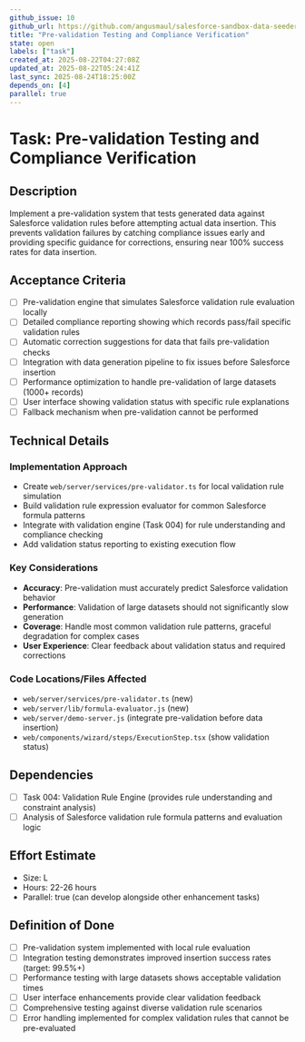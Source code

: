 ```yaml
---
github_issue: 10
github_url: https://github.com/angusmaul/salesforce-sandbox-data-seeder/issues/10
title: "Pre-validation Testing and Compliance Verification"
state: open
labels: ["task"]
created_at: 2025-08-22T04:27:08Z
updated_at: 2025-08-22T05:24:41Z
last_sync: 2025-08-24T18:25:00Z
depends_on: [4]
parallel: true
---
```


# Task: Pre-validation Testing and Compliance Verification

## Description
Implement a pre-validation system that tests generated data against Salesforce validation rules before attempting actual data insertion. This prevents validation failures by catching compliance issues early and providing specific guidance for corrections, ensuring near 100% success rates for data insertion.

## Acceptance Criteria
- [ ] Pre-validation engine that simulates Salesforce validation rule evaluation locally
- [ ] Detailed compliance reporting showing which records pass/fail specific validation rules
- [ ] Automatic correction suggestions for data that fails pre-validation checks
- [ ] Integration with data generation pipeline to fix issues before Salesforce insertion
- [ ] Performance optimization to handle pre-validation of large datasets (1000+ records)
- [ ] User interface showing validation status with specific rule explanations
- [ ] Fallback mechanism when pre-validation cannot be performed

## Technical Details

### Implementation Approach
- Create `web/server/services/pre-validator.ts` for local validation rule simulation
- Build validation rule expression evaluator for common Salesforce formula patterns
- Integrate with validation engine (Task 004) for rule understanding and compliance checking
- Add validation status reporting to existing execution flow

### Key Considerations
- **Accuracy**: Pre-validation must accurately predict Salesforce validation behavior
- **Performance**: Validation of large datasets should not significantly slow generation
- **Coverage**: Handle most common validation rule patterns, graceful degradation for complex cases
- **User Experience**: Clear feedback about validation status and required corrections

### Code Locations/Files Affected
- `web/server/services/pre-validator.ts` (new)
- `web/server/lib/formula-evaluator.js` (new)
- `web/server/demo-server.js` (integrate pre-validation before data insertion)
- `web/components/wizard/steps/ExecutionStep.tsx` (show validation status)

## Dependencies
- [ ] Task 004: Validation Rule Engine (provides rule understanding and constraint analysis)
- [ ] Analysis of Salesforce validation rule formula patterns and evaluation logic

## Effort Estimate
- Size: L
- Hours: 22-26 hours
- Parallel: true (can develop alongside other enhancement tasks)

## Definition of Done
- [ ] Pre-validation system implemented with local rule evaluation
- [ ] Integration testing demonstrates improved insertion success rates (target: 99.5%+)
- [ ] Performance testing with large datasets shows acceptable validation times
- [ ] User interface enhancements provide clear validation feedback
- [ ] Comprehensive testing against diverse validation rule scenarios
- [ ] Error handling implemented for complex validation rules that cannot be pre-evaluated